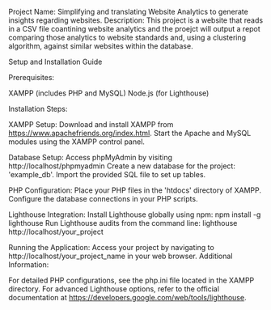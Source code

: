Project Name: Simplifying and translating Website Analytics to generate insights regarding websites.
Description: This project is a website that reads in a CSV file coantining website analytics and the proejct will output a repot comparing those analytics to website standards and, using a clustering algorithm, against similar websites within the database.

Setup and Installation Guide

Prerequisites:

XAMPP (includes PHP and MySQL)
Node.js (for Lighthouse)

Installation Steps:

XAMPP Setup:
	Download and install XAMPP from https://www.apachefriends.org/index.html.
	Start the Apache and MySQL modules using the XAMPP control panel.

Database Setup:
	Access phpMyAdmin by visiting http://localhost/phpmyadmin
	Create a new database for the project: 'example_db'.
	Import the provided SQL file to set up tables.

PHP Configuration:
	Place your PHP files in the 'htdocs' directory of XAMPP.
	Configure the database connections in your PHP scripts.

Lighthouse Integration:
	Install Lighthouse globally using npm: npm install -g lighthouse
	Run Lighthouse audits from the command line: lighthouse http://localhost/your_project

Running the Application:
Access your project by navigating to http://localhost/your_project_name in your web browser.
Additional Information:

For detailed PHP configurations, see the php.ini file located in the XAMPP directory.
For advanced Lighthouse options, refer to the official documentation at https://developers.google.com/web/tools/lighthouse.
